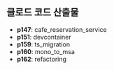 ## 클로드 코드 산출물
- **p147**: cafe_reservation_service
- **p151**: devcontainer
- **p159**: ts_migration
- **p160**: mono_to_msa
- **p162**: refactoring
